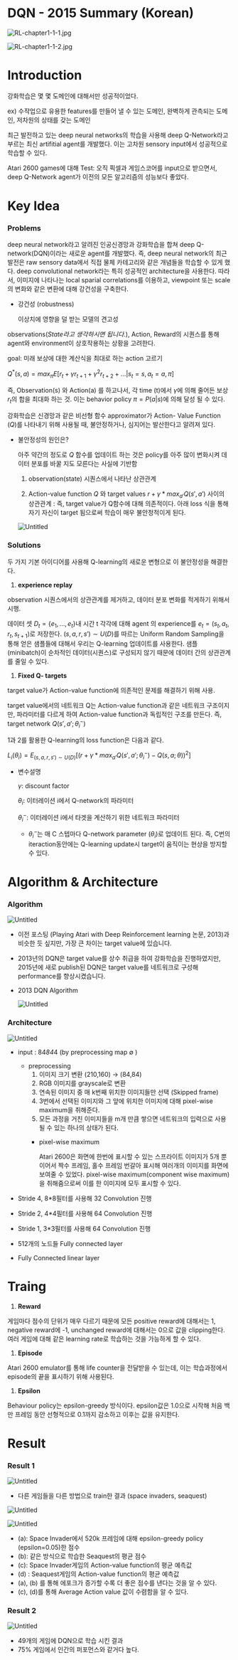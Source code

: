 # DQN - 2015 Summary (Korean)

![RL-chapter1-1-1.jpg](DQN%20-%202015%20Summary%20(Korean)%20b6e8101a92be46888abca8b6c426b955/RL-chapter1-1-1.jpg)

![RL-chapter1-1-2.jpg](DQN%20-%202015%20Summary%20(Korean)%20b6e8101a92be46888abca8b6c426b955/RL-chapter1-1-2.jpg)

# Introduction

강화학습은 몇 몇 도메인에 대해서만 성공적이었다. 

ex) 수작업으로 유용한 features를 만들어 낼 수 있는 도메인, 완벽하게 관측되는 도메인, 저차원의 상태를 갖는 도메인

최근 발전하고 있는 deep neural networks의 학습을 사용해 deep Q-Network라고 부르는 최신 artifitial agent를 개발했다. 이는 고차원 sensory input에서 성공적으로 학습할 수 있다.

Atari 2600 games에 대해 Test: 오직 픽셀과 게임스코어를 input으로 받으면서, deep Q-Network agent가 이전의 모든 알고리즘의 성능보다 좋았다.

# Key Idea

### Problems

deep neural network라고 알려진 인공신경망과 강화학습을 합쳐 deep Q-network(DQN)이라는 새로운 agent를 개발했다. 즉, deep neural network의 최근 발전은 raw sensory data에서 직접 물체 카테고리와 같은 개념들을 학습할 수 있게 했다. deep convolutional network라는 특히 성공적인 architecture을 사용한다. 따라서, 이미지에 나타나는 local sparial correlations를 이용하고, viewpoint 또는 scale의 변화와 같은 변환에 대해 강건성을 구축한다.

- 강건성 (robustness)
    
    이상치에 영향을 덜 받는 모델의 견고성
    

observations(*State라고 생각하시면 됩니다.*), Action, Reward의 시퀀스를 통해 agent와 environment이 상호작용하는 상황을 고려한다. 

goal: 미래 보상에 대한 계산식을 최대로 하는 action 고르기

$Q^*(s,a) = max_\pi E[r_t + \gamma r_{t+1}+ \gamma^2 r_{t+2}+ ... | s_t=s, a_t=a, \pi]$

즉, Observation(s) 와 Action(a) 를 하고나서, 각 time (t)에서 $\gamma$에 의해 줄어든 보상 $r_t$의 합을 최대화 하는 것. 이는 behavior policy $\pi = P(a|s)$에 의해 달성 될 수 있다.

강화학습은 신경망과 같은 비선형 함수 approximator가 Action- Value Function ($Q$)를 나타내기 위해 사용될 때, 불안정하거나, 심지어는 발산한다고 알려져 있다.

- 불안정성의 원인은?
    
    아주 약간의 정도로 $Q$ 함수를 업데이트 하는 것은 policy를 아주 많이 변화시켜 데이터 분포를 바꿀 지도 모른다는 사실에 기반함
    
    1) observation(state) 시퀀스에서 나타난 상관관계
    
    2) Action-value function $Q$ 와 target values $r + \gamma * max_{a'} Q(s',a')$ 사이의 상관관계 : 즉, target value가 Q함수에 대해 의존적이다. 아래 loss 식을 통해 자기 자신이 target 됨으로써 학습이 매우 불안정적이게 된다.
    
    ![Untitled](DQN%20-%202015%20Summary%20(Korean)%20b6e8101a92be46888abca8b6c426b955/Untitled.png)
    

### Solutions

두 가지 기본 아이디어를 사용해 Q-learning의 새로운 변형으로 이 불안정성을 해결한다.

1. **experience replay**

observation 시퀀스에서의 상관관계를 제거하고, 데이터 분포 변화를 적게하기 위해서 시행. 

데이터 셋 $D_t=\{e_1, ..., e_t\}$내  시간 t 각각에 대해 agent 의 experience를  $e_t=(s_t, a_t, r_t,s_{t+1})$로 저장한다.  $(s,a,r,s') \sim U(D)$를 따르는 Uniform Random Sampling을 통해 얻은 샘플들에 대해서 우리는 Q-learning 업데이트를 사용한다. 샘플 (minibatch)이 순차적인 데이터(시퀀스)로 구성되지 않기 때문에 데이터 간의 상관관계를 줄일 수 있다. 

1. **Fixed Q- targets**

target value가 Action-value function에 의존적인 문제를 해결하기 위해 사용. 

target value에서의 네트워크 Q는 Action-value function과 같은 네트워크 구조이지만, 파라미터를 다르게 하여 Action-value function과 독립적인 구조를 만든다. 즉, target network $Q(s',a' ; \theta_i^-)$

1과 2를 활용한 Q-learning의 loss function은 다음과 같다.

$L_i(\theta_i) = E_{(s,a,r,s')\sim U(D)} [(r+\gamma * max_{a'}Q(s',a';\theta_i^-)-Q(s,a;\theta))^2]$

- 변수설명
    
    $\gamma$: discount factor
    
    $\theta_i$: 이터레이션 i에서 Q-network의 파라미터
    
    $\theta_i^-$: 이터레이션 i에서 타겟을 계산하기 위한 네트워크 파라미터
    
    - $\theta_i^-$는 매 C 스텝마다 Q-network parameter ($\theta_i$)로 업데이트 된다. 즉, C번의 iteraction동안에는 Q-learning update시 target이 움직이는 현상을 방지할 수 있다.

# Algorithm & Architecture

### Algorithm

![Untitled](DQN%20-%202015%20Summary%20(Korean)%20b6e8101a92be46888abca8b6c426b955/Untitled%201.png)

- 이전 포스팅 (Playing Atari with Deep Reinforcement learning 논문, 2013)과 비슷한 듯 싶지만, 가장 큰 차이는 target value에 있습니다.
- 2013년의 DQN은 target value를 상수 취급을 하여 강화학습을 진행하였지만, 2015년에 새로 publish된 DQN은 target value를 네트워크로 구성해 performance를 향상시켰습니다.
- 2013 DQN Algorithm
    
    ![Untitled](DQN%20-%202015%20Summary%20(Korean)%20b6e8101a92be46888abca8b6c426b955/Untitled%202.png)
    

### Architecture

![Untitled](DQN%20-%202015%20Summary%20(Korean)%20b6e8101a92be46888abca8b6c426b955/Untitled%203.png)

- input : 84*84*4 (by preprocessing map $\emptyset$ )
    - preprocessing
        1. 이미지 크기 변환 (210,160) → (84,84)
        2. RGB 이미지를 grayscale로 변환
        3. 연속된 이미지 중 매 k번째 위치한 이미지들만 선택 (Skipped frame)
        4. 3번에서 선택된 이미지와 그 앞에 위치한 이미지에 대해 pixel-wise maximum을 취해준다. 
        5. 모든 과정을 거친 이미지들을 m개 만큼 쌓으면 네트워크의 입력으로 사용될 수 있는 하나의 상태가 된다.
        - pixel-wise maximum
            
            Atari 2600은 화면에 한번에 표시할 수 있는 스프라이트 이미지가 5개 뿐이어서 짝수 프레임, 홀수 프레임 번갈아 표시해 여러개의 이미지를 화면에 보여줄 수 있었다. pixel-wise maximum(component wise maximum)을 취해줌으로써 이를 한 이미지에 모두 표시할 수 있다.
            
- Stride 4, 8*8필터를 사용해 32 Convolution 진행
- Stride 2, 4*4필터를 사용해 64 Convolution 진행
- Stride 1, 3*3필터를 사용해 64 Convolution 진행
- 512개의 노드들 Fully connected layer
- Fully Connected linear layer

# Traing

1. **Reward**

게임마다 점수의 단위가 매우 다르기 때문에 모든 positive reward에 대해서는 1, negative reward에 -1, unchanged reward에 대해서는 0으로 값을 clipping한다. 여러 게임에 대해 같은 learning rate로 학습하는 것을 가능하게 할 수 있다.

1. **Episode**

Atari 2600 emulator를 통해 life counter을 전달받을 수 있는데, 이는 학습과정에서 episode의 끝을 표시하기 위해 사용된다.

1. **Epsilon**

Behaviour policy는 epsilon-greedy 방식이다. epsilon값은 1.0으로 시작해 처음 백만 프레임 동안 선형적으로 0.1까지 감소하고 이후는 값을 유지한다.

# Result

### Result 1

![Untitled](DQN%20-%202015%20Summary%20(Korean)%20b6e8101a92be46888abca8b6c426b955/Untitled%204.png)

- 다른 게임들을 다른 방법으로 train한 결과 (space invaders, seaquest)

![Untitled](DQN%20-%202015%20Summary%20(Korean)%20b6e8101a92be46888abca8b6c426b955/Untitled%205.png)

> <Space invaders>
> 

![Untitled](DQN%20-%202015%20Summary%20(Korean)%20b6e8101a92be46888abca8b6c426b955/Untitled%206.png)

> <Seaquest>
> 
- (a): Space Invader에서 520k 프레임에 대해 epsilon-greedy policy (epsilon=0.05)한 점수
- (b): 같은 방식으로 학습한 Seaquest의 평균 점수
- (c): Space Invader게임의 Action-value function의 평균 예측값
- (d) : Seaquest게임의 Action-value function의 평균 예측값
- (a), (b) 를 통해 에포크가 증가할 수록 더 좋은 점수를 낸다는 것을 알 수 있다.
- (c), (d)를 통해 Average Action value 값이 수렴함을 알 수 있다.

### Result 2

![Untitled](DQN%20-%202015%20Summary%20(Korean)%20b6e8101a92be46888abca8b6c426b955/Untitled%207.png)

- 49개의 게임에 DQN으로 학습 시킨 결과
- 75% 게임에서 인간의 퍼포먼스와 같거다 높다.